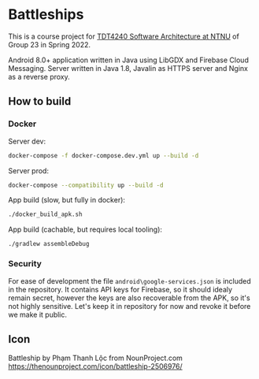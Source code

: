 # Battleships

This is a course project for [TDT4240 Software Architecture at NTNU](https://www.ntnu.edu/studies/courses/TDT4240) of Group 23 in Spring 2022. 


Android 8.0+ application written in Java using LibGDX and Firebase Cloud Messaging.
Server written in Java 1.8, Javalin as HTTPS server and Nginx as a reverse proxy.


## How to build

### Docker

Server dev:

```sh
docker-compose -f docker-compose.dev.yml up --build -d
```

Server prod:

```sh
docker-compose --compatibility up --build -d
```

App build (slow, but fully in docker):

```sh
./docker_build_apk.sh
```

App build (cachable, but requires local tooling):
```
./gradlew assembleDebug
```

### Security

For ease of development the file `android\google-services.json` is included in the repository. It contains API keys for Firebase, so it should idealy remain secret, however the keys are also recoverable from the APK, so it's not highly sensitive. Let's keep it in repository for now and revoke it before we make it public.


## Icon

Battleship by Phạm Thanh Lộc from NounProject.com
https://thenounproject.com/icon/battleship-2506976/
